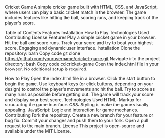 Cricket Game
A simple cricket game built with HTML, CSS, and JavaScript, where users can play a basic cricket match in the browser. The game includes features like hitting the ball, scoring runs, and keeping track of the player's score.

<!-- Replace this with your actual image path -->

Table of Contents
Features
Installation
How to Play
Technologies Used
Contributing
License
Features
Play a simple cricket game in your browser.
Hit the ball and score runs.
Track your score and try to beat your highest score.
Engaging and dynamic user interface.
Installation
Clone the repository:
bash
Copy code
git clone https://github.com/yourusername/cricket-game.git
Navigate into the project directory:
bash
Copy code
cd cricket-game
Open the index.html file in your browser.
No additional setup is required.

How to Play
Open the index.html file in a browser.
Click the start button to begin the game.
Use keyboard keys (or click buttons, depending on your design) to control the player's movements and hit the ball.
Try to score as many runs as possible before getting out.
The game will track your score and display your best score.
Technologies Used
HTML: Markup for structuring the game interface.
CSS: Styling to make the game visually appealing.
JavaScript: Logic and interaction for game mechanics.
Contributing
Fork the repository.
Create a new branch for your feature or bug fix.
Commit your changes and push them to your fork.
Open a pull request to the main branch.
License
This project is open-source and available under the MIT License.
